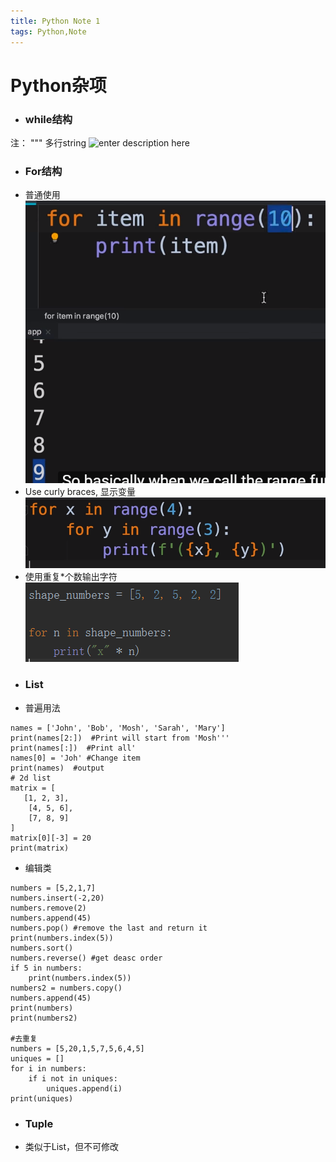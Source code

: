 ```yaml
---
title: Python Note 1
tags: Python,Note
---
```

# Python杂项

+ ### while结构
 注： """  多行string
![enter description here](/images/1570501535887.png)

+ ### For结构
 * 普通使用
 ![enter description here](./images/1570516202093.png)
 * Use curly braces, 显示变量
![enter description here](./images/1570516527166.png)
 * 使用重复*个数输出字符
 ![enter description here](./images/1570517022147.png)

+ ### List
* 普遍用法
```
names = ['John', 'Bob', 'Mosh', 'Sarah', 'Mary']
print(names[2:])  #Print will start from 'Mosh'''
print(names[:])  #Print all'
names[0] = 'Joh' #Change item
print(names)  #output
# 2d list
matrix = [
   [1, 2, 3],
    [4, 5, 6],
    [7, 8, 9]
]
matrix[0][-3] = 20
print(matrix)
```
* 编辑类

```
numbers = [5,2,1,7]
numbers.insert(-2,20)
numbers.remove(2)
numbers.append(45)
numbers.pop() #remove the last and return it
print(numbers.index(5))
numbers.sort()
numbers.reverse() #get deasc order
if 5 in numbers:
    print(numbers.index(5))
numbers2 = numbers.copy()
numbers.append(45)
print(numbers)
print(numbers2)

#去重复
numbers = [5,20,1,5,7,5,6,4,5]
uniques = []
for i in numbers:
    if i not in uniques:
        uniques.append(i)
print(uniques)
```

+ ### Tuple
+ 类似于List，但不可修改


